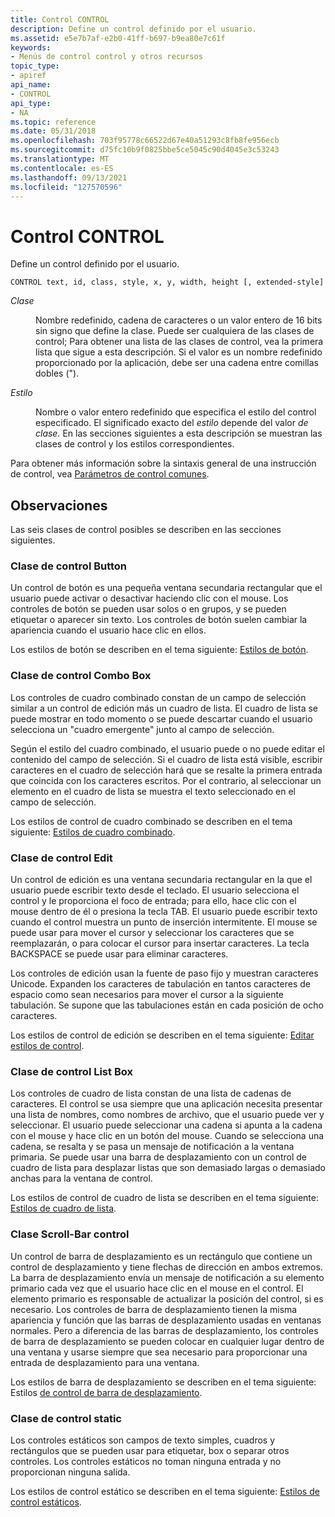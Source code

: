 ```yaml
---
title: Control CONTROL
description: Define un control definido por el usuario.
ms.assetid: e5e7b7af-e2b0-41ff-b697-b9ea80e7c61f
keywords:
- Menús de control control y otros recursos
topic_type:
- apiref
api_name:
- CONTROL
api_type:
- NA
ms.topic: reference
ms.date: 05/31/2018
ms.openlocfilehash: 703f95778c66522d67e40a51293c8fb8fe956ecb
ms.sourcegitcommit: d75fc10b9f0825bbe5ce5045c90d4045e3c53243
ms.translationtype: MT
ms.contentlocale: es-ES
ms.lasthandoff: 09/13/2021
ms.locfileid: "127570596"
---
```

# <a name="control-control"></a>Control CONTROL

Define un control definido por el usuario.

``` syntax
CONTROL text, id, class, style, x, y, width, height [, extended-style]
```

<dl> <dt>

<span id="class"></span><span id="CLASS"></span>*Clase*
</dt> <dd>

Nombre redefinido, cadena de caracteres o un valor entero de 16 bits sin signo que define la clase. Puede ser cualquiera de las clases de control; Para obtener una lista de las clases de control, vea la primera lista que sigue a esta descripción. Si el valor es un nombre redefinido proporcionado por la aplicación, debe ser una cadena entre comillas dobles (").

</dd> <dt>

<span id="style"></span><span id="STYLE"></span>*Estilo*
</dt> <dd>

Nombre o valor entero redefinido que especifica el estilo del control especificado. El significado exacto del *estilo* depende del valor *de clase.* En las secciones siguientes a esta descripción se muestran las clases de control y los estilos correspondientes.

</dd> </dl>

Para obtener más información sobre la sintaxis general de una instrucción de control, vea [Parámetros de control comunes](common-control-parameters.md).

## <a name="remarks"></a>Observaciones

Las seis clases de control posibles se describen en las secciones siguientes.

### <a name="the-button-control-class"></a>Clase de control Button

Un control de botón es una pequeña ventana secundaria rectangular que el usuario puede activar o desactivar haciendo clic con el mouse. Los controles de botón se pueden usar solos o en grupos, y se pueden etiquetar o aparecer sin texto. Los controles de botón suelen cambiar la apariencia cuando el usuario hace clic en ellos.

Los estilos de botón se describen en el tema siguiente: [Estilos de botón](../controls/button-styles.md).

### <a name="the-combo-box-control-class"></a>Clase de control Combo Box

Los controles de cuadro combinado constan de un campo de selección similar a un control de edición más un cuadro de lista. El cuadro de lista se puede mostrar en todo momento o se puede descartar cuando el usuario selecciona un "cuadro emergente" junto al campo de selección.

Según el estilo del cuadro combinado, el usuario puede o no puede editar el contenido del campo de selección. Si el cuadro de lista está visible, escribir caracteres en el cuadro de selección hará que se resalte la primera entrada que coincida con los caracteres escritos. Por el contrario, al seleccionar un elemento en el cuadro de lista se muestra el texto seleccionado en el campo de selección.

Los estilos de control de cuadro combinado se describen en el tema siguiente: [Estilos de cuadro combinado](../controls/combo-box-styles.md).

### <a name="the-edit-control-class"></a>Clase de control Edit

Un control de edición es una ventana secundaria rectangular en la que el usuario puede escribir texto desde el teclado. El usuario selecciona el control y le proporciona el foco de entrada; para ello, hace clic con el mouse dentro de él o presiona la tecla TAB. El usuario puede escribir texto cuando el control muestra un punto de inserción intermitente. El mouse se puede usar para mover el cursor y seleccionar los caracteres que se reemplazarán, o para colocar el cursor para insertar caracteres. La tecla BACKSPACE se puede usar para eliminar caracteres.

Los controles de edición usan la fuente de paso fijo y muestran caracteres Unicode. Expanden los caracteres de tabulación en tantos caracteres de espacio como sean necesarios para mover el cursor a la siguiente tabulación. Se supone que las tabulaciones están en cada posición de ocho caracteres.

Los estilos de control de edición se describen en el tema siguiente: [Editar estilos de control](../controls/edit-control-styles.md).

### <a name="the-list-box-control-class"></a>Clase de control List Box

Los controles de cuadro de lista constan de una lista de cadenas de caracteres. El control se usa siempre que una aplicación necesita presentar una lista de nombres, como nombres de archivo, que el usuario puede ver y seleccionar. El usuario puede seleccionar una cadena si apunta a la cadena con el mouse y hace clic en un botón del mouse. Cuando se selecciona una cadena, se resalta y se pasa un mensaje de notificación a la ventana primaria. Se puede usar una barra de desplazamiento con un control de cuadro de lista para desplazar listas que son demasiado largas o demasiado anchas para la ventana de control.

Los estilos de control de cuadro de lista se describen en el tema siguiente: [Estilos de cuadro de lista](../controls/list-box-styles.md).

### <a name="the-scroll-bar-control-class"></a>Clase Scroll-Bar control

Un control de barra de desplazamiento es un rectángulo que contiene un control de desplazamiento y tiene flechas de dirección en ambos extremos. La barra de desplazamiento envía un mensaje de notificación a su elemento primario cada vez que el usuario hace clic en el mouse en el control. El elemento primario es responsable de actualizar la posición del control, si es necesario. Los controles de barra de desplazamiento tienen la misma apariencia y función que las barras de desplazamiento usadas en ventanas normales. Pero a diferencia de las barras de desplazamiento, los controles de barra de desplazamiento se pueden colocar en cualquier lugar dentro de una ventana y usarse siempre que sea necesario para proporcionar una entrada de desplazamiento para una ventana.

Los estilos de barra de desplazamiento se describen en el tema siguiente: Estilos [de control de barra de desplazamiento](../controls/scroll-bar-control-styles.md).

### <a name="the-static-control-class"></a>Clase de control static

Los controles estáticos son campos de texto simples, cuadros y rectángulos que se pueden usar para etiquetar, box o separar otros controles. Los controles estáticos no toman ninguna entrada y no proporcionan ninguna salida.

Los estilos de control estático se describen en el tema siguiente: [Estilos de control estáticos](../controls/static-control-styles.md).

 

 